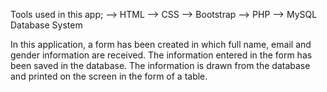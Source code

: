 Tools used in this app;
--> HTML
--> CSS
--> Bootstrap
--> PHP
--> MySQL Database System

In this application, a form has been created in which full name, email and gender information are received.
The information entered in the form has been saved in the database. 
The information is drawn from the database and printed on the screen in the form of a table.
